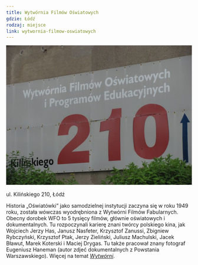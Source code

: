 ```yaml
---
title: Wytwórnia Filmów Oświatowych
gdzie: Łódź
rodzaj: miejsce
link: wytwornia-filmow-oswiatowych
---
```

![Wytwórnia Filmów Oświatowych](/foto/plenery/lodz-oswiatowka.jpg)

ul. Kilińskiego 210, Łódź

Historia „Oświatówki” jako samodzielnej instytucji zaczyna się w roku 1949 roku, została wówczas wyodrębniona z Wytwórni Filmów Fabularnych. Obecny dorobek WFO to 5 tysięcy filmów, głównie oświatowych i dokumentalnych. Tu rozpoczynali karierę znani twórcy polskiego kina, jak Wojciech Jerzy Has, Janusz Nasfeter, Krzysztof Zanussi, Zbigniew Rybczyński, Krzysztof Ptak, Jerzy Zieliński, Juliusz Machulski, Jacek Bławut, Marek Koterski i Maciej Drygas. Tu także pracował znany fotograf Eugeniusz Haneman (autor zdjeć dokumentalnych z Powstania Warszawskiego). 
Więcej na temat [*Wytwórni*](http://www.wfo.com.pl/).
